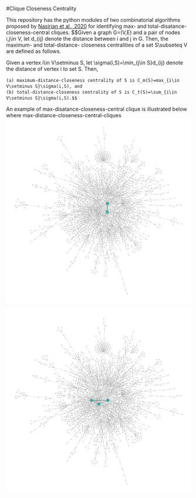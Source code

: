 #Clique Closeness Centrality

This repository has the python modules of two combinatorial algorithms proposed by [Nasirian et al., 2020](https://www.sciencedirect.com/science/article/abs/pii/S0377221719309464) for identifying max- and total-disatance-closeness-central cliques. 
$$Given a graph G=(V,E) and a pair of nodes i,j\in V, let d_{ij} denote the distance between i and j in G. Then, the maximum- and total-distance- closeness centralities of a set S\subseteq V are defined as follows.

Given a vertex i\in V\setminus S, let \sigma(i,S)=\min_{j\in S}d_{ij} denote the distance of vertex i to set S. Then, 

	(a) maximum-distance-closeness centrality of S is C_m(S)=max_{i\in V\setminus S}\sigma(i,S), and
	(b) total-distance-closeness centrality of S is C_t(S)=\sum_{i\in V\setminus S}\sigma(i,S).$$

An example of max-disatance-closeness-central clique is illustrated below where 
 max-distance-closeness-central-cliques
![max_distance_closeness_central_clique](max_distance_closeness_central_clique.svg) 


![total_distance_closeness_central_clique](total_distance_closeness_central_clique.svg)